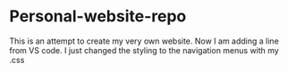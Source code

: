 # Personal-website-repo
This is an attempt to create my very own website.
Now I am adding a line from VS code.
I just changed the styling to the navigation menus with my .css 